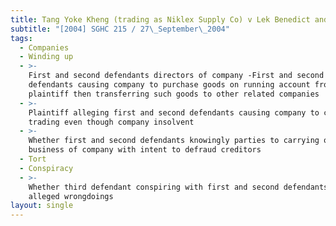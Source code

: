 ```yaml
---
title: Tang Yoke Kheng (trading as Niklex Supply Co) v Lek Benedict and Others (No 2)
subtitle: "[2004] SGHC 215 / 27\_September\_2004"
tags:
  - Companies
  - Winding up
  - >-
    First and second defendants directors of company -First and second
    defendants causing company to purchase goods on running account from
    plaintiff then transferring such goods to other related companies
  - >-
    Plaintiff alleging first and second defendants causing company to continue
    trading even though company insolvent
  - >-
    Whether first and second defendants knowingly parties to carrying on of
    business of company with intent to defraud creditors
  - Tort
  - Conspiracy
  - >-
    Whether third defendant conspiring with first and second defendants in
    alleged wrongdoings
layout: single
---
```


